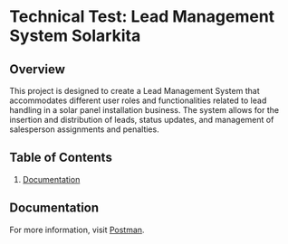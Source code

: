 # Technical Test: Lead Management System Solarkita

## Overview

This project is designed to create a Lead Management System that accommodates different user roles and functionalities related to lead handling in a solar panel installation business. The system allows for the insertion and distribution of leads, status updates, and management of salesperson assignments and penalties.

## Table of Contents

1. [Documentation](#documentation)

## Documentation
For more information, visit [Postman](https://documenter.getpostman.com/view/11932880/2sAY4sij8B).

